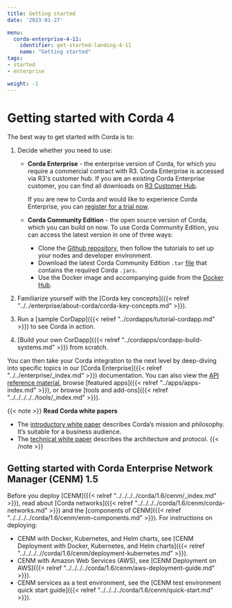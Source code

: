 ```yaml
---
title: Getting started
date: '2023-01-27'

menu:
  corda-enterprise-4-11:
    identifier: get-started-landing-4-11
    name: "Getting started"
tags:
- started
- enterprise

weight: -1
---
```


# Getting started with Corda 4
The best way to get started with Corda is to:
1. Decide whether you need to use:
   * **Corda Enterprise** - the enterprise version of Corda, for which you require a commercial contract with R3. Corda Enterprise is accessed via R3's customer hub. If you are an existing Corda Enterprise customer, you can find all downloads on [R3 Customer Hub](https://customerhub.r3.com/s/).

     If you are new to Corda and would like to experience Corda Enterprise, you can [register for a trial now](https://www.corda.net/get-corda/).
   * **Corda Community Edition** - the open source version of Corda, which you can build on now. To use Corda Community Edition, you can access the latest version in one of three ways:
     * Clone the [Github repository](https://github.com/corda/corda), then follow the tutorials to set up your nodes and developer environment.
     * Download the latest Corda Community Edition `.tar` [file](https://download.corda.net/corda-community-edition/4.11/community-4.11.tar) that contains the required Corda `.jars`. 
     * Use the Docker image and accompanying guide from the [Docker Hub](https://hub.docker.com/repository/docker/corda/community).

2. Familiarize yourself with the [Corda key concepts]({{< relref "../../enterprise/about-corda/corda-key-concepts.md" >}}). 
3. Run a [sample CorDapp]({{< relref "../cordapps/tutorial-cordapp.md" >}}) to see Corda in action. 
4. [Build your own CorDapp]({{< relref "../cordapps/cordapp-build-systems.md" >}}) from scratch.

You can then take your Corda integration to the next level by deep-diving into specific topics in our [Corda Enterprise]({{< relref "../../enterprise/_index.md" >}}) documentation. You can also view the [API reference material](../../../../../api-ref.html), browse [featured apps]({{< relref "../apps/apps-index.md" >}}), or browse [tools and add-ons]({{< relref "../../../../../tools/_index.md" >}}).

{{< note >}}
<b>Read Corda white papers</b>
* The [introductory white paper](https://www.r3.com/white-papers/the-corda-platform-an-introduction-whitepaper/) describes Corda’s mission and philosophy. It’s suitable for a business audience.
* The [technical white paper](https://www.r3.com/white-papers/corda-technical-whitepaper/) describes the architecture and protocol.
{{< /note >}}

## Getting started with Corda Enterprise Network Manager (CENM) 1.5

Before you deploy [CENM]({{< relref "../../../../corda/1.6/cenm/_index.md" >}}), read about [Corda networks]({{< relref "../../../../corda/1.6/cenm/corda-networks.md" >}}) and the [components of CENM]({{< relref "../../../../corda/1.6/cenm/enm-components.md" >}}). For instructions on deploying:
* CENM with Docker, Kubernetes, and Helm charts, see [CENM Deployment with Docker, Kubernetes, and Helm charts]({{< relref "../../../..//corda/1.6/cenm/deployment-kubernetes.md" >}}).
* CENM with Amazon Web Services (AWS), see [CENM Deployment on AWS]({{< relref "../../../../corda/1.6/cenm/aws-deployment-guide.md" >}}).
* CENM services as a test environment, see the [CENM test environment quick start guide]({{< relref "../../../../corda/1.6/cenm/quick-start.md" >}}).
